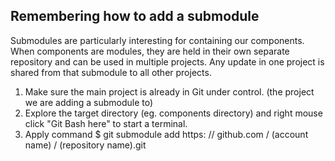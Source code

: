 ## Remembering how to add a submodule

Submodules are particularly interesting for containing our components.   When components are modules, they are held in their own separate repository and can be used in multiple projects.   Any update in one project is shared from that submodule to all other projects.  

1) Make sure the main project is already in Git under control. (the project we are adding a submodule to)
2) Explore the target directory (eg. components directory) and right mouse click "Git Bash here" to start a terminal.
3) Apply command $ git submodule add  https: // github.com / (account name) / (repository name).git